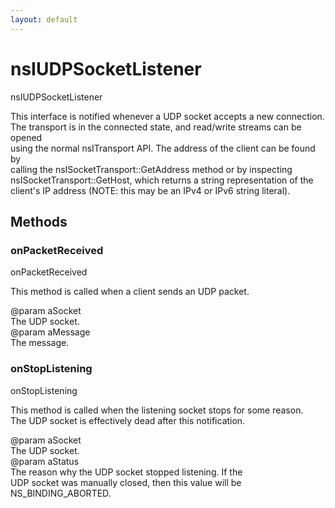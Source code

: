 ```yaml
---
layout: default
---
```


# nsIUDPSocketListener #
  
nsIUDPSocketListener  
  
This interface is notified whenever a UDP socket accepts a new connection.  
The transport is in the connected state, and read/write streams can be opened  
using the normal nsITransport API.  The address of the client can be found by  
calling the nsISocketTransport::GetAddress method or by inspecting  
nsISocketTransport::GetHost, which returns a string representation of the  
client's IP address (NOTE: this may be an IPv4 or IPv6 string literal).  
  

## Methods ##

### onPacketReceived ###
  
onPacketReceived  
  
This method is called when a client sends an UDP packet.  
  
@param aSocket  
       The UDP socket.  
@param aMessage  
       The message.  
  

### onStopListening ###
  
onStopListening  
  
This method is called when the listening socket stops for some reason.  
The UDP socket is effectively dead after this notification.  
  
@param aSocket  
       The UDP socket.  
@param aStatus  
       The reason why the UDP socket stopped listening.  If the  
       UDP socket was manually closed, then this value will be  
       NS_BINDING_ABORTED.  
  
